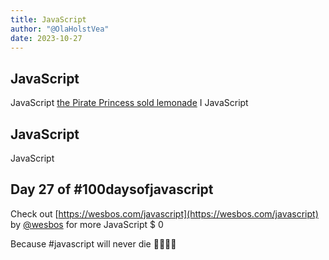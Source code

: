 ```yaml
---
title: JavaScript
author: "@OlaHolstVea"
date: 2023-10-27
---
```


## JavaScript

JavaScript [the Pirate Princess sold lemonade](https://twitter.com/OlaHolstVea/status/1702334528570941633) I JavaScript

## JavaScript

JavaScript


## Day 27 of #100daysofjavascript

Check out [https://wesbos.com/javascript](https://wesbos.com/javascript) by
[@wesbos](https://twitter.com/wesbos)
 for more JavaScript
$ 0

Because #javascript will never die 💪🥳🏴‍☠️
